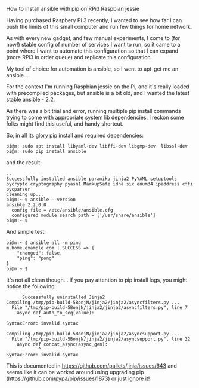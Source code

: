 How to install ansible with pip on RPi3 Raspbian jessie

Having purchased Raspbery Pi 3 recently, I wanted to see how far I can push the limits of this small computer and run few things for home network.

As with every new gadget, and few manual experiments, I come to (for now!) stable config of number of services I want to run, so it came to a point where I want to automate this configuration so that I can expand (more RPi3 in order queue) and replicate this configuration.

My tool of choice for automation is ansible, so I went to apt-get me an ansible.... 

For the context I'm running Raspbian jessie on the Pi, and it's really loaded with precompiled packages, but ansible is a bit old, and I wanted the latest stable ansible - 2.2.

As there was a bit trial and error, running multiple pip install commands trying to come with appropriate system lib dependencies, I reckon some folks might find this useful, and handy shortcut. 

So, in all its glory pip install and required dependencies: 

```
pi@m: sudo apt install libyaml-dev libffi-dev libgmp-dev  libssl-dev
pi@m: sudo pip install ansible
```

and the result:
```
...
Successfully installed ansible paramiko jinja2 PyYAML setuptools pycrypto cryptography pyasn1 MarkupSafe idna six enum34 ipaddress cffi pycparser
Cleaning up...
pi@m:~ $ ansible --version
ansible 2.2.0.0
  config file = /etc/ansible/ansible.cfg
  configured module search path = ['/usr/share/ansible']
pi@m:~ $
```

And simple test:
```
pi@m:~ $ ansible all -m ping
m.home.example.com | SUCCESS => {
    "changed": false,
    "ping": "pong"
}
pi@m:~ $
```

It's not all clean though... If you pay attention to pip install logs, you might notice the following:
```
      Successfully uninstalled Jinja2
Compiling /tmp/pip-build-5BonjN/jinja2/jinja2/asyncfilters.py ...
  File "/tmp/pip-build-5BonjN/jinja2/jinja2/asyncfilters.py", line 7
    async def auto_to_seq(value):
            ^
SyntaxError: invalid syntax

Compiling /tmp/pip-build-5BonjN/jinja2/jinja2/asyncsupport.py ...
  File "/tmp/pip-build-5BonjN/jinja2/jinja2/asyncsupport.py", line 22
    async def concat_async(async_gen):
            ^
SyntaxError: invalid syntax
```

This is documented in https://github.com/pallets/jinja/issues/643 and seems like it can be worked around using upgrading pip (https://github.com/pypa/pip/issues/1873) or just ignore it!
